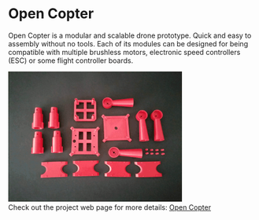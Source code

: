 # Open Copter

Open Copter is a modular and scalable drone prototype. Quick and easy to assembly without no tools. Each of its modules can be designed for being compatible with multiple brushless motors, electronic speed controllers (ESC) or some flight controller boards. <br>
<div align="left">
    <img src="opencopter.gif" alt="Logo" width="70%">
</div>
Check out the project web page for more details: <a href="https://saandial.github.io/opencopter" target="_blank">Open Copter</a><br>
